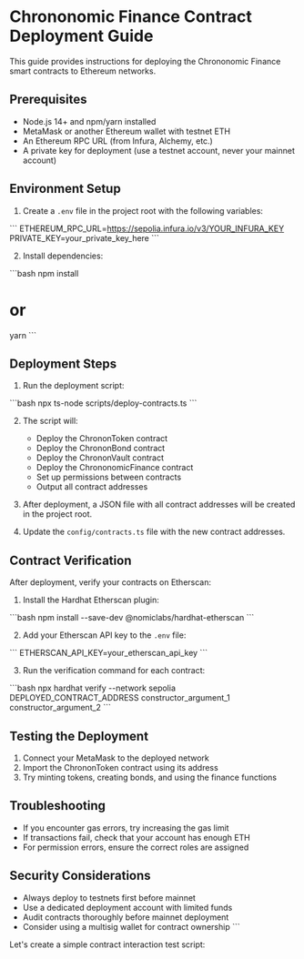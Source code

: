 # Chrononomic Finance Contract Deployment Guide

This guide provides instructions for deploying the Chrononomic Finance smart contracts to Ethereum networks.

## Prerequisites

- Node.js 14+ and npm/yarn installed
- MetaMask or another Ethereum wallet with testnet ETH
- An Ethereum RPC URL (from Infura, Alchemy, etc.)
- A private key for deployment (use a testnet account, never your mainnet account)

## Environment Setup

1. Create a `.env` file in the project root with the following variables:

\`\`\`
ETHEREUM_RPC_URL=https://sepolia.infura.io/v3/YOUR_INFURA_KEY
PRIVATE_KEY=your_private_key_here
\`\`\`

2. Install dependencies:

\`\`\`bash
npm install
# or
yarn
\`\`\`

## Deployment Steps

1. Run the deployment script:

\`\`\`bash
npx ts-node scripts/deploy-contracts.ts
\`\`\`

2. The script will:
   - Deploy the ChrononToken contract
   - Deploy the ChrononBond contract
   - Deploy the ChrononVault contract
   - Deploy the ChrononomicFinance contract
   - Set up permissions between contracts
   - Output all contract addresses

3. After deployment, a JSON file with all contract addresses will be created in the project root.

4. Update the `config/contracts.ts` file with the new contract addresses.

## Contract Verification

After deployment, verify your contracts on Etherscan:

1. Install the Hardhat Etherscan plugin:

\`\`\`bash
npm install --save-dev @nomiclabs/hardhat-etherscan
\`\`\`

2. Add your Etherscan API key to the `.env` file:

\`\`\`
ETHERSCAN_API_KEY=your_etherscan_api_key
\`\`\`

3. Run the verification command for each contract:

\`\`\`bash
npx hardhat verify --network sepolia DEPLOYED_CONTRACT_ADDRESS constructor_argument_1 constructor_argument_2
\`\`\`

## Testing the Deployment

1. Connect your MetaMask to the deployed network
2. Import the ChrononToken contract using its address
3. Try minting tokens, creating bonds, and using the finance functions

## Troubleshooting

- If you encounter gas errors, try increasing the gas limit
- If transactions fail, check that your account has enough ETH
- For permission errors, ensure the correct roles are assigned

## Security Considerations

- Always deploy to testnets first before mainnet
- Use a dedicated deployment account with limited funds
- Audit contracts thoroughly before mainnet deployment
- Consider using a multisig wallet for contract ownership
\`\`\`

Let's create a simple contract interaction test script:
